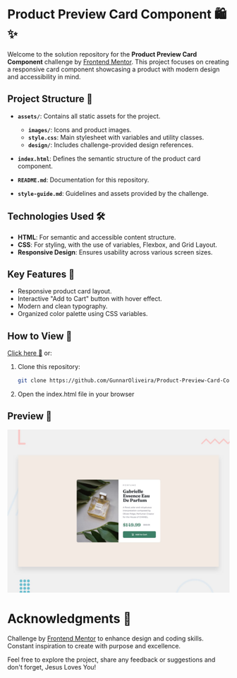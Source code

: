 # Product Preview Card Component 🛍️✨

Welcome to the solution repository for the **Product Preview Card Component** challenge by [Frontend Mentor](https://www.frontendmentor.io/). This project focuses on creating a responsive card component showcasing a product with modern design and accessibility in mind.

## Project Structure 📂

- **`assets/`**: Contains all static assets for the project.

  - **`images/`**: Icons and product images.
  - **`style.css`**: Main stylesheet with variables and utility classes.
  - **`design/`**: Includes challenge-provided design references.

- **`index.html`**: Defines the semantic structure of the product card component.
- **`README.md`**: Documentation for this repository.
- **`style-guide.md`**: Guidelines and assets provided by the challenge.

## Technologies Used 🛠️

- **HTML**: For semantic and accessible content structure.
- **CSS**: For styling, with the use of variables, Flexbox, and Grid Layout.
- **Responsive Design**: Ensures usability across various screen sizes.

## Key Features 🌟

- Responsive product card layout.
- Interactive "Add to Cart" button with hover effect.
- Modern and clean typography.
- Organized color palette using CSS variables.

## How to View 🚀

[Click here 👋](https://GunnarOliveira.github.io/product-preview-card-component/) or:

1. Clone this repository:
   ```bash
   git clone https://github.com/GunnarOliveira/Product-Preview-Card-Component.git
   ```
2. Open the index.html file in your browser

## Preview 👀

![Design preview for the Blog preview card coding challenge](./assets/design/desktop-preview.jpg)

# Acknowledgments 🙏

Challenge by [Frontend Mentor](https://www.frontendmentor.io/) to enhance design and coding skills.  
Constant inspiration to create with purpose and excellence.

Feel free to explore the project, share any feedback or suggestions and don't forget, Jesus Loves You!
